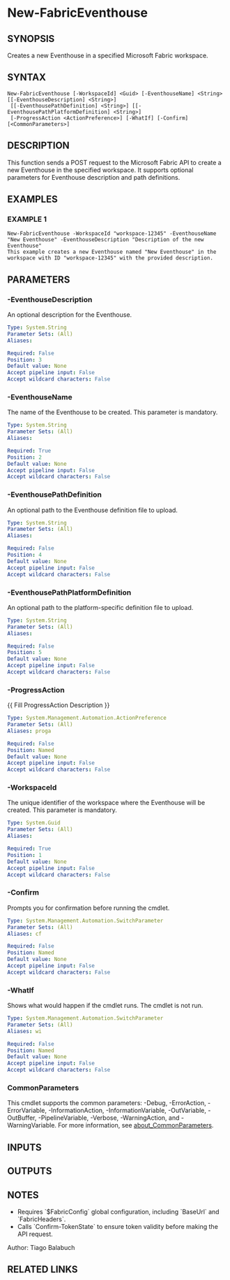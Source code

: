 ﻿---
external help file: FabricTools-help.xml
Module Name: FabricTools
online version: https://learn.microsoft.com/en-us/rest/api/fabric/eventhouse/items/list-eventhouses?tabs=HTTP
schema: 2.0.0
---

# New-FabricEventhouse

## SYNOPSIS
Creates a new Eventhouse in a specified Microsoft Fabric workspace.

## SYNTAX

```
New-FabricEventhouse [-WorkspaceId] <Guid> [-EventhouseName] <String> [[-EventhouseDescription] <String>]
 [[-EventhousePathDefinition] <String>] [[-EventhousePathPlatformDefinition] <String>]
 [-ProgressAction <ActionPreference>] [-WhatIf] [-Confirm] [<CommonParameters>]
```

## DESCRIPTION
This function sends a POST request to the Microsoft Fabric API to create a new Eventhouse
in the specified workspace.
It supports optional parameters for Eventhouse description and path definitions.

## EXAMPLES

### EXAMPLE 1
```
New-FabricEventhouse -WorkspaceId "workspace-12345" -EventhouseName "New Eventhouse" -EventhouseDescription "Description of the new Eventhouse"
This example creates a new Eventhouse named "New Eventhouse" in the workspace with ID "workspace-12345" with the provided description.
```

## PARAMETERS

### -EventhouseDescription
An optional description for the Eventhouse.

```yaml
Type: System.String
Parameter Sets: (All)
Aliases:

Required: False
Position: 3
Default value: None
Accept pipeline input: False
Accept wildcard characters: False
```

### -EventhouseName
The name of the Eventhouse to be created.
This parameter is mandatory.

```yaml
Type: System.String
Parameter Sets: (All)
Aliases:

Required: True
Position: 2
Default value: None
Accept pipeline input: False
Accept wildcard characters: False
```

### -EventhousePathDefinition
An optional path to the Eventhouse definition file to upload.

```yaml
Type: System.String
Parameter Sets: (All)
Aliases:

Required: False
Position: 4
Default value: None
Accept pipeline input: False
Accept wildcard characters: False
```

### -EventhousePathPlatformDefinition
An optional path to the platform-specific definition file to upload.

```yaml
Type: System.String
Parameter Sets: (All)
Aliases:

Required: False
Position: 5
Default value: None
Accept pipeline input: False
Accept wildcard characters: False
```

### -ProgressAction
{{ Fill ProgressAction Description }}

```yaml
Type: System.Management.Automation.ActionPreference
Parameter Sets: (All)
Aliases: proga

Required: False
Position: Named
Default value: None
Accept pipeline input: False
Accept wildcard characters: False
```

### -WorkspaceId
The unique identifier of the workspace where the Eventhouse will be created.
This parameter is mandatory.

```yaml
Type: System.Guid
Parameter Sets: (All)
Aliases:

Required: True
Position: 1
Default value: None
Accept pipeline input: False
Accept wildcard characters: False
```

### -Confirm
Prompts you for confirmation before running the cmdlet.

```yaml
Type: System.Management.Automation.SwitchParameter
Parameter Sets: (All)
Aliases: cf

Required: False
Position: Named
Default value: None
Accept pipeline input: False
Accept wildcard characters: False
```

### -WhatIf
Shows what would happen if the cmdlet runs.
The cmdlet is not run.

```yaml
Type: System.Management.Automation.SwitchParameter
Parameter Sets: (All)
Aliases: wi

Required: False
Position: Named
Default value: None
Accept pipeline input: False
Accept wildcard characters: False
```

### CommonParameters
This cmdlet supports the common parameters: -Debug, -ErrorAction, -ErrorVariable, -InformationAction, -InformationVariable, -OutVariable, -OutBuffer, -PipelineVariable, -Verbose, -WarningAction, and -WarningVariable. For more information, see [about_CommonParameters](http://go.microsoft.com/fwlink/?LinkID=113216).

## INPUTS

## OUTPUTS

## NOTES
- Requires \`$FabricConfig\` global configuration, including \`BaseUrl\` and \`FabricHeaders\`.
- Calls \`Confirm-TokenState\` to ensure token validity before making the API request.

Author: Tiago Balabuch

## RELATED LINKS
